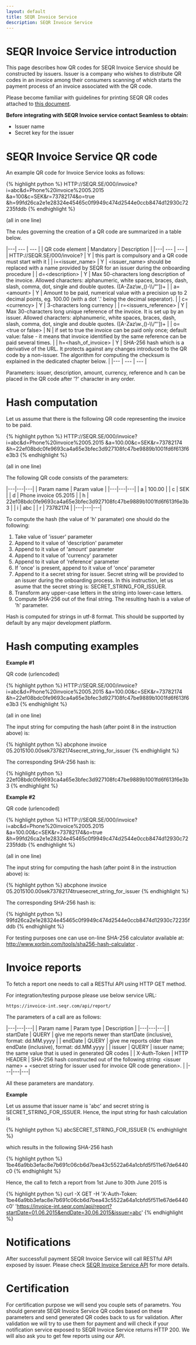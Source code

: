 ```yaml
---
layout: default
title: SEQR Invoice Service
description: SEQR Invoice Service
---
```


# SEQR Invoice Service introduction

This page describes how QR codes for SEQR Invoice Service should be constructed by issuers. Issuer is a company who wishes to distribute QR codes in an invoice among their consumers scanning of which starts the payment process of an invoice associated with the QR code.

Please become familiar with guidelines for printing SEQR QR codes attached to [this document](/downloads/seqr-qrcode-print-guidelines.pdf).

<b>Before integrating with SEQR Invoice service contact Seamless to obtain:</b>

* Issuer name
* Secret key for the issuer


# SEQR Invoice Service QR code

An example QR code for Invoice Service looks as follows:

{% highlight python %}
   HTTP://SEQR.SE/000/invoice?i=abc&d=Phone%20invoice%2005.2015
   &a=100&c=SEK&r=73782174&o=true
   &h=99fd26ca2e1e28324e45465c0f9949c474d2544e0ccb8474d12930c72235fddb
{% endhighlight %}

(all in one line)

The rules governing the creation of a QR code are summarized in a table below.

|---| --- | --- |
| QR code element | Mandatory | Description |
|---| --- | --- |
| HTTP://SEQR.SE/000/invoice? | Y | this part is compulsory and a QR code must start with it |
| i=&lt;issuer_name&gt; | Y | &lt;issuer_name&gt; should be replaced with a name provided by SEQR for an issuer during the onboarding procedure |
| d=&lt;description&gt; | Y | Max 50-characters long description of the invoice. Allowed characters: alphanumeric, white spaces, braces, dash, slash, comma, dot, single and double quotes. ([A-Zaz\w.,\(\)-\\\\/\"\'])+ |
| a=&lt;amount&gt; | Y | Amount to be paid, numerical value with a precision up to 2 decimal points, eg. 100.00 (with a dot '.' being the decimal seperator). |
| c=&lt;currency&gt; | Y | 3-characters long currency |
| r=&lt;issuers_reference&gt; | Y | Max 30-characters long unique reference of the invoice. It is set up by an issuer. Allowed characters: alphanumeric, white spaces, braces, dash, slash, comma, dot, single and double quotes. ([A-Zaz\w.,\(\)-\\\\/\"\'])+ |
| o=&lt;true or false&gt; | N | if set to true the invoice can be paid only once; default value: false - it means that invoice identified by the same reference can be paid several times. |
| h=&lt;hash_of_invoice&gt; | Y | SHA-256 hash which is a derivative of the URL. It protects against any changes introduced to the QR code by a non-issuer. The algorithm for computing the checksum is explained in the dedicated chapter below. |
|--- | --- | --- |

Parameters: issuer, description, amount, currency, reference and h can be placed in the QR code after '?' character in any order.


# Hash computation

Let us assume that there is the following QR code representing the invoice to be paid.

{% highlight python %}
   HTTP://SEQR.SE/000/invoice?i=abc&d=Phone%20invoice%2005.2015
   &a=100.00&c=SEK&r=73782174
   &h=22ef08bdc0fe9693ca4a65e3bfec3d927108fc47be9889b1001fd6f613f6e3b3
{% endhighlight %}

(all in one line)

The following QR code consists of the parameters:

|---|---|---|
| Param name | Param value |
|---|---|---|
| a | 100.00 |
| c | SEK |
| d | Phone invoice 05.2015 |
| h | 22ef08bdc0fe9693ca4a65e3bfec3d927108fc47be9889b1001fd6f613f6e3b3 |
| i | abc |
| r | 73782174 |
|---|---|---|

To compute the hash (the value of 'h' paramater) one should do the following:

1. Take value of 'issuer' parameter
2. Append to it value of 'description' parameter
3. Append to it value of 'amount' parameter
4. Append to it value of 'currency' parameter
5. Append to it value of 'reference' parameter
6. If 'once' is present, append to it value of 'once' parameter
7. Append to it a secret string for issuer. Secret string will be provided to an issuer during the onboarding process. 
   In this instruction, let us asume that the secret string is: SECRET_STRING_FOR_ISSUER.
8. Transform any upper-case letters in the string into lower-case letters.
9. Compute SHA-256 out of the final string. The resulting hash is a value of 'h' parameter.

Hash is computed for strings in utf-8 format. This should be supported by default by any major development platform.

# Hash computing examples

<b>Example #1</b>

QR code (urlencoded)

{% highlight python %}
   HTTP://SEQR.SE/000/invoice?i=abc&d=Phone%20invoice%2005.2015
   &a=100.00&c=SEK&r=73782174
   &h=22ef08bdc0fe9693ca4a65e3bfec3d927108fc47be9889b1001fd6f613f6e3b3
{% endhighlight %}

(all in one line)

The input string for computing the hash (after point 8 in the instruction above) is:

{% highlight python %}
   abcphone invoice 05.2015100.00sek73782174secret_string_for_issuer
{% endhighlight %}

The corresponding SHA-256 hash is:

{% highlight python %}
   22ef08bdc0fe9693ca4a65e3bfec3d927108fc47be9889b1001fd6f613f6e3b3
{% endhighlight %}


<b>Example #2</b>

QR code (urlencoded)

{% highlight python %}
   HTTP://SEQR.SE/000/invoice?i=abc&d=Phone%20invoice%2005.2015
   &a=100.00&c=SEK&r=73782174&o=true
   &h=99fd26ca2e1e28324e45465c0f9949c474d2544e0ccb8474d12930c72235fddb
{% endhighlight %}

(all in one line)

The input string for computing the hash (after point 8 in the instruction above) is:

{% highlight python %}
   abcphone invoice 05.2015100.00sek73782174truesecret_string_for_issuer
{% endhighlight %}

The corresponding SHA-256 hash is:

{% highlight python %}
   99fd26ca2e1e28324e45465c0f9949c474d2544e0ccb8474d12930c72235fddb
{% endhighlight %}


For testing purposes one can use on-line SHA-256 calculator available at: <a href="http://www.xorbin.com/tools/sha256-hash-calculator">http://www.xorbin.com/tools/sha256-hash-calculator</a> .

# Invoice reports

To fetch a report one needs to call a RESTful API using HTTP GET method. 

For integration/testing purpose please use below service URL:

	https://invoice-int.seqr.com/api/report/

The parameters of a call are as follows:

|---|---|---|
| Param name | Param type | Description |
|---|---|---|
| startDate | QUERY | give me reports newer than startDate (inclusive),
format: dd.MM.yyyy |
| endDate | QUERY | give me reports older than endDate (inclusive),
format: dd.MM.yyyy |
| issuer | QUERY | issuer name; the same value that is used in generated QR codes |
| X-Auth-Token | HTTP HEADER | SHA-256 hash constructed out of the following string: &lt;issuer name&gt; + &lt;secret string for issuer used for invoice QR code generation&gt;. |
|---|---|---|

All these parameters are mandatory.

<b>Example</b>

Let us assume that issuer name is 'abc' and secret string is SECRET_STRING_FOR_ISSUER.
Hence, the input string for hash calculation is

{% highlight python %}
   abcSECRET_STRING_FOR_ISSUER
{% endhighlight %}

which results in the following SHA-256 hash

{% highlight python %}
   1be46a9bb3efac8e7b691c06cb6d7bea43c5522a64a1cbfd5f511e67de6440c0
{% endhighlight %}


Hence, the call to fetch a report from 1st June to 30th June 2015 is 

{% highlight python %}
   curl
	-X GET
	-H 'X-Auth-Token: 1be46a9bb3efac8e7b691c06cb6d7bea43c5522a64a1cbfd5f511e67de6440c0'
	'https://invoice-int.seqr.com/api/report?startDate=01.06.2015&endDate=30.06.2015&issuer=abc'
{% endhighlight %}

# Notifications

After successfull payment SEQR Invoice Service will call RESTful API exposed by issuer.
Please check <a href="/merchant/reference/invoiceserviceapi.html">SEQR Invoice Service API</a> for more details.

# Certification

For certification purpose we will send you couple sets of parametrs. You should generate SEQR Invoice Service QR codes based on these parameters and send generated QR codes back to us for validation. 
After validation we will try to use them for payment and will check if your notification service exposed to SEQR Invoice Service returns HTTP 200.
We will also ask you to get few reports using our API.


